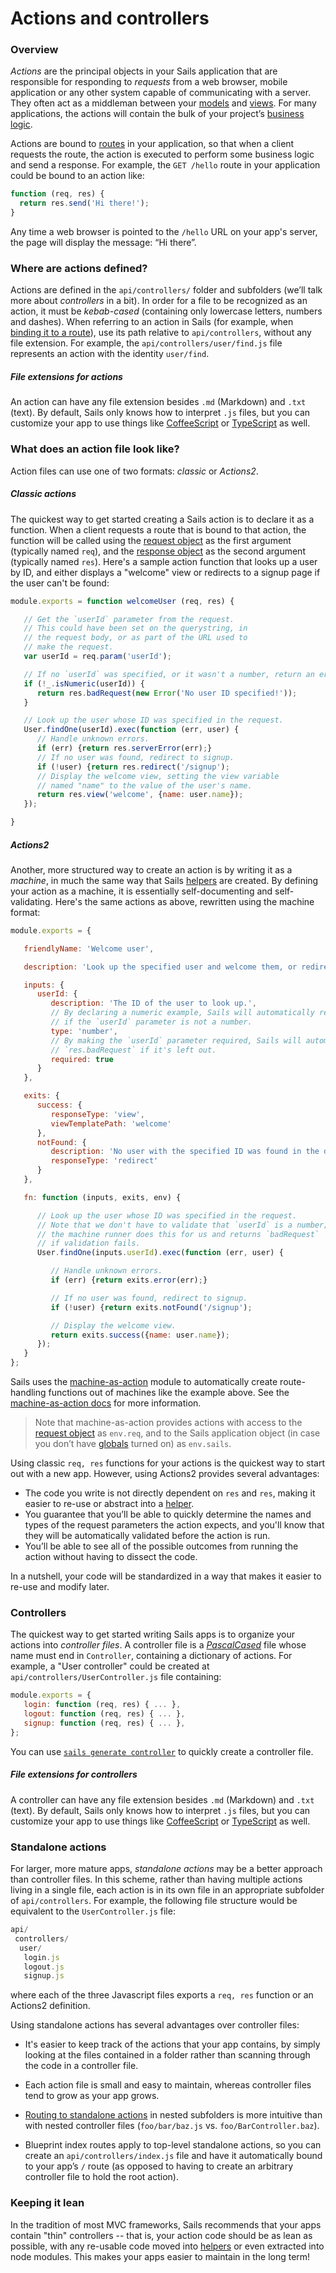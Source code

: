 # Actions and controllers

### Overview

_Actions_ are the principal objects in your Sails application that are responsible for responding to *requests* from a web browser, mobile application or any other system capable of communicating with a server.  They often act as a middleman between your [models](http://sailsjs.org/documentation/concepts/ORM/Models.html) and [views](http://sailsjs.org/documentation/concepts/Views). For many applications, the actions will contain the bulk of your project&rsquo;s [business logic](http://en.wikipedia.org/wiki/Business_logic).

Actions are bound to [routes](http://sailsjs.org/documentation/concepts/Routes) in your application, so that when a client requests the route, the action is executed to perform some business logic and send a response.  For example, the `GET /hello` route in your application could be bound to an action like:

```javascript
function (req, res) {
  return res.send('Hi there!');
}
```

Any time a web browser is pointed to the `/hello` URL on your app's server, the page will display the message: &ldquo;Hi there&rdquo;.

### Where are actions defined?
Actions are defined in the `api/controllers/` folder and subfolders (we&rsquo;ll talk more about _controllers_ in a bit). In order for a file to be recognized as an action, it must be _kebab-cased_ (containing only lowercase letters, numbers and dashes).  When referring to an action in Sails (for example, when [binding it to a route](http://sailsjs.com/documentation/concepts/routes/custom-routes#?action-target-syntax)), use its path relative to `api/controllers`, without any file extension.  For example, the `api/controllers/user/find.js` file represents an action with the identity `user/find`.

##### File extensions for actions

An action can have any file extension besides `.md` (Markdown) and `.txt` (text).  By default, Sails only knows how to interpret `.js` files, but you can customize your app to use things like [CoffeeScript](http://sailsjs.com/documentation/tutorials/using-coffee-script) or [TypeScript](http://sailsjs.com/documentation/tutorials/using-type-script) as well.

### What does an action file look like?

Action files can use one of two formats: _classic_ or _Actions2_.

##### Classic actions

The quickest way to get started creating a Sails action is to declare it as a function.  When a client requests a route that is bound to that action, the function will be called using the [request object](http://sailsjs.com/documentation/reference/request-req) as the first argument (typically named `req`), and the [response object](http://sailsjs.com/documentation/reference/response-res) as the second argument (typically named `res`).  Here's a sample action function that looks up a user by ID, and either displays a "welcome" view or redirects to a signup page if the user can't be found:

```javascript
module.exports = function welcomeUser (req, res) {

   // Get the `userId` parameter from the request.
   // This could have been set on the querystring, in
   // the request body, or as part of the URL used to
   // make the request.
   var userId = req.param('userId');

   // If no `userId` was specified, or it wasn't a number, return an error.
   if (!_.isNumeric(userId)) {
      return res.badRequest(new Error('No user ID specified!'));
   }

   // Look up the user whose ID was specified in the request.
   User.findOne(userId).exec(function (err, user) {
      // Handle unknown errors.
      if (err) {return res.serverError(err);}
      // If no user was found, redirect to signup.
      if (!user) {return res.redirect('/signup');
      // Display the welcome view, setting the view variable
      // named "name" to the value of the user's name.
      return res.view('welcome', {name: user.name});
   });

}
```

##### Actions2

Another, more structured way to create an action is by writing it as a _machine_, in much the same way that Sails [helpers](http://sailsjs.com/documentation/concepts/helpers) are created.  By defining your action as a machine, it is essentially self-documenting and self-validating.  Here's the same actions as above, rewritten using the machine format:

```javascript
module.exports = {

   friendlyName: 'Welcome user',

   description: 'Look up the specified user and welcome them, or redirect to a signup page if no user was found.',

   inputs: {
      userId: {
         description: 'The ID of the user to look up.',
         // By declaring a numeric example, Sails will automatically respond with `res.badRequest`
         // if the `userId` parameter is not a number.
         type: 'number',
         // By making the `userId` parameter required, Sails will automatically respond with
         // `res.badRequest` if it's left out.
         required: true
      }
   },

   exits: {
      success: {
         responseType: 'view',
         viewTemplatePath: 'welcome'
      },
      notFound: {
         description: 'No user with the specified ID was found in the database.',
         responseType: 'redirect'
      }
   },

   fn: function (inputs, exits, env) {

      // Look up the user whose ID was specified in the request.
      // Note that we don't have to validate that `userId` is a number;
      // the machine runner does this for us and returns `badRequest`
      // if validation fails.
      User.findOne(inputs.userId).exec(function (err, user) {

         // Handle unknown errors.
         if (err) {return exits.error(err);}

         // If no user was found, redirect to signup.
         if (!user) {return exits.notFound('/signup');

         // Display the welcome view.
         return exits.success({name: user.name});
      });
   }
};
```

Sails uses the [machine-as-action](https://github.com/treelinehq/machine-as-action) module to automatically create route-handling functions out of machines like the example above.  See the [machine-as-action docs](https://github.com/treelinehq/machine-as-action#customizing-the-response) for more information.

> Note that machine-as-action provides actions with access to the [request object](http://sailsjs.com/documentation/reference/request-req) as `env.req`, and to the Sails application object (in case you don&rsquo;t have [globals](http://sailsjs.com/documentation/concepts/globals) turned on) as `env.sails`.

Using classic `req, res` functions for your actions is the quickest way to start out with a new app.  However, using Actions2 provides several advantages:

 * The code you write is not directly dependent on `res` and `res`, making it easier to re-use or abstract into a [helper](http://sailsjs.com/documentation/concepts/helpers).
 * You guarantee that you&rsquo;ll be able to quickly determine the names and types of the request parameters the action expects, and you'll know that they will be automatically validated before the action is run.
 * You&rsquo;ll be able to see all of the possible outcomes from running the action without having to dissect the code.

In a nutshell, your code will be standardized in a way that makes it easier to re-use and modify later.

### Controllers

The quickest way to get started writing Sails apps is to organize your actions into _controller files_.  A controller file is a [_PascalCased_](https://en.wikipedia.org/wiki/PascalCase) file whose name must end in `Controller`, containing a dictionary of actions.  For example, a  "User controller" could be created at `api/controllers/UserController.js` file containing:

```javascript
module.exports = {
   login: function (req, res) { ... },
   logout: function (req, res) { ... },
   signup: function (req, res) { ... },
};
```

You can use [`sails generate controller`](http://sailsjs.com/documentation/reference/command-line-interface/sails-generate#?sails-generate-controller-foo-action-1-action-2) to quickly create a controller file.

##### File extensions for controllers

A controller can have any file extension besides `.md` (Markdown) and `.txt` (text).  By default, Sails only knows how to interpret `.js` files, but you can customize your app to use things like [CoffeeScript](http://sailsjs.com/documentation/tutorials/using-coffee-script) or [TypeScript](http://sailsjs.com/documentation/tutorials/using-type-script) as well.


### Standalone actions

For larger, more mature apps, _standalone actions_ may be a better approach than controller files.  In this scheme, rather than having multiple actions living in a single file, each action is in its own file in an appropriate subfolder of `api/controllers`.  For example, the following file structure would be equivalent to the  `UserController.js` file:

```javascript
api/
 controllers/
  user/
   login.js
   logout.js
   signup.js
```

where each of the three Javascript files exports a `req, res` function or an Actions2 definition.

Using standalone actions has several advantages over controller files:

* It's easier to keep track of the actions that your app contains, by simply looking at the files contained in a folder rather than scanning through the code in a controller file.
* Each action file is small and easy to maintain, whereas controller files tend to grow as your app grows.
* [Routing to standalone actions](http://sailsjs.com/documentation/concepts/routes/custom-routes#?action-target-syntax) in nested subfolders is more intuitive than with nested controller files (`foo/bar/baz.js` vs. `foo/BarController.baz`).

* Blueprint index routes apply to top-level standalone actions, so you can create an `api/controllers/index.js` file and have it automatically bound to your app&rsquo;s `/` route (as opposed to having to create an arbitrary controller file to hold the root action).


### Keeping it lean

In the tradition of most MVC frameworks, Sails recommends that your apps contain "thin" controllers -- that is, your action code should be as lean as possible, with any re-usable code moved into [helpers](http://sailsjs.com/documentation/concepts/helpers) or even extracted into node modules.  This makes your apps easier to maintain in the long term!

<docmeta name="displayName" value="Actions and controllers">

